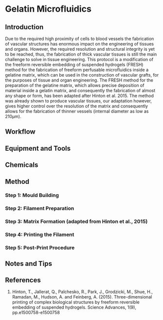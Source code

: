 # Gelatin Microfluidics
## Introduction

Due to the required high proximity of cells to blood vessels the fabrication of vascular structures has enormous impact on the engineering of tissues and organs. However, the required resolution and structural integrity is yet to be reached, thus, the fabrication of thick vascular tissues is still the main challenge to solve in tissue engineering.
This protocol is a modification of the freeform reversible embedding of suspended hydrogels (FRESH) method for the fabrication of freeform perfusable microfluidics inside a gelatine matrix, which can be used in the construction of vascular grafts, for the purposes of tissue and organ engineering.
The FRESH method for the preparation of the gelatine matrix, which allows precise deposition of material inside a gelatin matrix, and consequently the fabrication of almost any shape or form, has been adapted after Hinton et al. 2015. The method was already shown to produce vascular tissues, our adaptation however, gives higher control over the resolution of the matrix and consequently allows for the fabrication of thinner vessels (internal diameter as low as 210μm). 

## Workflow

## Equipment and Tools

## Chemicals

## Method

### Step 1: Mould Building

### Step 2: Filament Preparation

### Step 3: Matrix Formation (adapted from Hinton et al., 2015)

### Step 4: Printing the Filament

### Step 5: Post-Print Procedure

## Notes and Tips

## References
1. Hinton, T., Jallerat, Q., Palchesko, R., Park, J., Grodzicki, M., Shue, H., Ramadan, M., Hudson, A. and Feinberg, A. (2015). Three-dimensional printing of complex biological structures by freeform reversible embedding of suspended hydrogels. Science Advances, 1(9), pp.e1500758-e1500758

